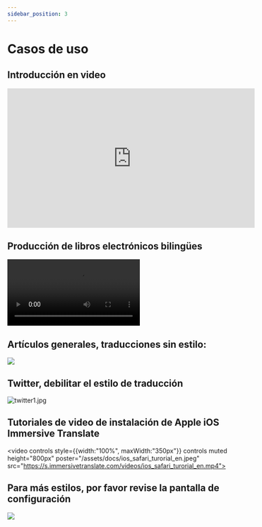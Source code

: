 ```yaml
---
sidebar_position: 3
---
```


# Casos de uso

## Introducción en video

<iframe width="560" height="315" src="https://www.youtube.com/embed/SHznc5kQCM4?si=TP-Z_13eVcV-Bl4o" title="Reproductor de video de YouTube" frameborder="0" allow="accelerometer; autoplay; clipboard-write; encrypted-media; gyroscope; picture-in-picture; web-share" allowfullscreen></iframe>

## Producción de libros electrónicos bilingües

<video
  controls
  src="https://s.immersivetranslate.com/videos/morefeature_epub_en.mp4"
/>

## Artículos generales, traducciones sin estilo:

![](https://s.immersivetranslate.com/assets/introduce_en.jpg)

## Twitter, debilitar el estilo de traducción

![twitter1.jpg](https://s.immersivetranslate.com/assets/weaken_style_of_translation_en.jpeg)

## Tutoriales de video de instalación de Apple iOS Immersive Translate

<video
controls style={{width:"100%", maxWidth:"350px"}}
controls
muted
height="800px"
poster="/assets/docs/ios_safari_turorial_en.jpeg" src="https://s.immersivetranslate.com/videos/ios_safari_turorial_en.mp4"></video>

<!-- - [Bilibili](https://www.bilibili.com/video/BV1CM41137CJ/) -->

## Para más estilos, por favor revise la pantalla de configuración

![](https://s.immersivetranslate.com/assets/custom_style_en.jpeg)
